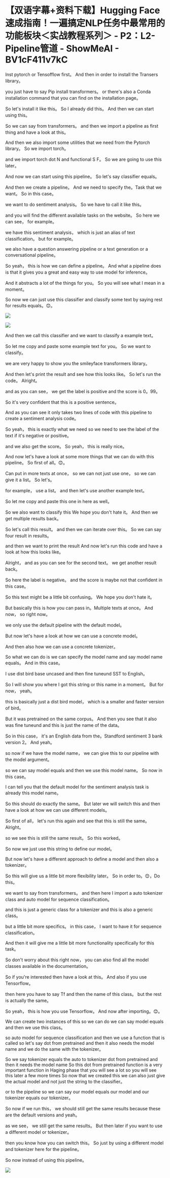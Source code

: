 # 【双语字幕+资料下载】Hugging Face速成指南！一遍搞定NLP任务中最常用的功能板块＜实战教程系列＞ - P2：L2- Pipeline管道 - ShowMeAI - BV1cF411v7kC

Inst pytorch or Tensofflow first。 And then in order to install the Transers library。

 you just have to say Pip install transformers。 or there's also a Conda installation command that you can find on the installation page。

 So let's install it like this。 So I already did this。 And then we can start using this。

 So we can say from transformers。 and then we import a pipeline as first thing and have a look at this。

 And then we also import some utilities that we need from the Pytorch library。 So we import torch。

 and we import torch dot N and functional S F。 So we are going to use this later。

 And now we can start using this pipeline。 So let's say classifier equals。

 And then we create a pipeline。 And we need to specify the。Task that we want。 So in this case。

 we want to do sentiment analysis。 So we have to call it like this。

 and you will find the different available tasks on the website。 So here we can see， for example。

 we have this sentiment analysis， which is just an alias of text classification。 but for example。

 we also have a question answering pipeline or a text generation or a conversational pipeline。

 So yeah， this is how we can define a pipeline。 And what a pipeline does is that it gives you a great and easy way to use model for inference。

 And it abstracts a lot of the things for you。 So you will see what I mean in a moment。

 So now we can just use this classifier and classify some text by saying rest for results equals。😊。



![](img/d2024fcd457ee0c9f1e1c4d9510eb3b1_1.png)

![](img/d2024fcd457ee0c9f1e1c4d9510eb3b1_2.png)

And then we call this classifier and we want to classify a example text。

 So let me copy and paste some example text for you。 So we want to classify。

 we are very happy to show you the smileyface transformers library。

 And then let's print the result and see how this looks like。 So let's run the code。 Alright。

 and as you can see， we get the label is positive and the score is 0。99。

 So it's very confident that this is a positive sentence。

 And as you can see it only takes two lines of code with this pipeline to create a sentiment analysis code。

 So yeah， this is exactly what we need so we need to see the label of the text if it's negative or positive。

 and we also get the score。 So yeah， this is really nice。

 And now let's have a look at some more things that we can do with this pipeline。 So first of all。😊。

Can put in more texts at once， so we can not just use one， so we can give it a list。 So let's。

 for example， use a list。 and then let's use another example text。

 So let me copy and paste this one in here as well。

 So we also want to classify this We hope you don't hate it。 And then we get multiple results back。

 So let's call this result。 and then we can iterate over this。 So we can say four result in results。

 and then we want to print the result And now let's run this code and have a look at how this looks like。

 Alright， and as you can see for the second text。 we get another result back。

 So here the label is negative。 and the score is maybe not that confident in this case。

 So this text might be a little bit confusing。 We hope you don't hate it。

 But basically this is how you can pass in。Multiple texts at once。 And now， so right now。

 we only use the default pipeline with the default model。

 But now let's have a look at how we can use a concrete model。

 And then also how we can use a concrete tokenizer。

 So what we can do is we can specify the model name and say model name equals。 And in this case。

 I use dist bird base uncased and then fine tuneund SST to English。

 So I will show you where I got this string or this name in a moment。 But for now， yeah。

 this is basically just a dist bird model， which is a smaller and faster version of bird。

 But it was pretrained on the same corpus。 And then you see that it also was fine tuneund and this is just the name of the data。

 So in this case， it's an English data from the。Standford sentiment 3 bank version 2。 And yeah。

 so now if we have the model name， we can give this to our pipeline with the model argument。

 so we can say model equals and then we use this model name。 So now in this case。

 I can tell you that the default model for the sentiment analysis task is already this model name。

 So this should do exactly the same。 But later we will switch this and then have a look at how we can use different models。

 So first of all， let's run this again and see that this is still the same。 Alright。

 so we see this is still the same result。 So this worked。

 So now we just use this string to define our model。

 But now let's have a different approach to define a model and then also a tokenizer。

 So this will give us a little bit more flexibility later。 So in order to。😊，Do this。

 we want to say from transformers。 and then here I import a auto tokenizer class and auto model for sequence classification。

 and this is just a generic class for a tokenizer and this is also a generic class。

 but a little bit more specifics。 in this case， I want to have it for sequence classification。

 And then it will give me a little bit more functionality specifically for this task。

 So don't worry about this right now， you can also find all the model classes available in the documentation。

 So if you're interested then have a look at this。 And also if you use Tensorflow。

 then here you have to say Tf and then the name of this class。 but the rest is actually the same。

 So yeah， this is how you use Tensorflow。 And now after importing。😊。

We can create two instances of this so we can do we can say model equals and then we use this class。

 so auto model for sequence classification and then we use a function that is called so let's say dot from pretrained and then it also needs the model name and we do the same with the tokenizer。

 So we say tokenizer equals the auto to tokenizer dot from pretrained and then it needs the model name So this dot from pretrained function is a very important function in Haging phase that you will see a lot so you will see this later a few more times So now that we created this we can also just give the actual model and not just the string to the classifier。

or to the pipeline so we can say our model equals our model and our tokenizer equals our tokenizer。

 So now if we run this， we should still get the same results because these are the default versions and yeah。

 as we see， we still get the same results。 But then later if you want to use a different model or tokenizer。

 then you know how you can switch this。 So just by using a different model and tokenizer here for the pipeline。

 So now instead of using this pipeline。

![](img/d2024fcd457ee0c9f1e1c4d9510eb3b1_4.png)